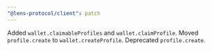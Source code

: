 ```yaml
---
"@lens-protocol/client": patch
---
```


Added `wallet.claimableProfiles` and `wallet.claimProfile`.
Moved `profile.create` to `wallet.createProfile`.
Deprecated `profile.create`.
